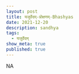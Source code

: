 ```yaml
---
layout: post
title: यजुर्वेदम्-प्रोक्षणम्-Bhashyas
date: 2021-12-20
description: sandhya
tags:
  - यजुर्वेदम्
show_meta: true
published: true
---
```



NA
